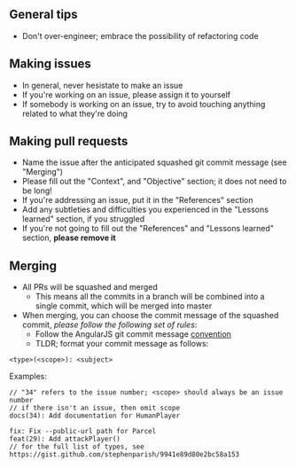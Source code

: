 ## General tips

* Don't over-engineer; embrace the possibility of refactoring code

## Making issues

* In general, never hesistate to make an issue
* If you're working on an issue, please assign it to yourself
* If somebody is working on an issue, try to avoid touching anything related to what they're doing

## Making pull requests

* Name the issue after the anticipated squashed git commit message (see "Merging")
* Please fill out the "Context", and "Objective" section; it does not need to be long!
* If you're addressing an issue, put it in the "References" section
* Add any subtleties and difficulties you experienced in the "Lessons learned" section, if you struggled
* If you're not going to fill out the "References" and "Lessons learned" section, **please remove it**

## Merging

* All PRs will be squashed and merged
  * This means all the commits in a branch will be combined into a single commit, which will be merged into master
* When merging, you can choose the commit message of the squashed commit, _please follow the following set of rules_:
  * Follow the AngularJS git commit message [convention](https://gist.github.com/stephenparish/9941e89d80e2bc58a153)
  * TLDR; format your commit message as follows:

```
<type>(<scope>): <subject>
```

Examples:

```
// "34" refers to the issue number; <scope> should always be an issue number
// if there isn't an issue, then omit scope
docs(34): Add documentation for HumanPlayer

fix: Fix --public-url path for Parcel
feat(29): Add attackPlayer()
// for the full list of types, see https://gist.github.com/stephenparish/9941e89d80e2bc58a153
```
